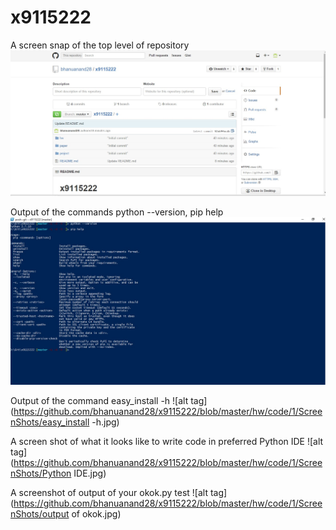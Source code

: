 # x9115222


A screen snap of the top level of repository
![alt tag](https://github.com/bhanuanand28/x9115222/blob/master/hw/code/1/ScreenShots/1.jpg)

Output of the commands python --version, pip help
![alt tag](https://github.com/bhanuanand28/x9115222/blob/master/hw/code/1/ScreenShots/2.jpg)

Output of the command easy_install -h
![alt tag](https://github.com/bhanuanand28/x9115222/blob/master/hw/code/1/ScreenShots/easy_install -h.jpg)

A screen shot of what it looks like to write code in preferred Python IDE 
![alt tag](https://github.com/bhanuanand28/x9115222/blob/master/hw/code/1/ScreenShots/Python IDE.jpg)

A screenshot of output of your okok.py test
![alt tag](https://github.com/bhanuanand28/x9115222/blob/master/hw/code/1/ScreenShots/output of okok.jpg)

